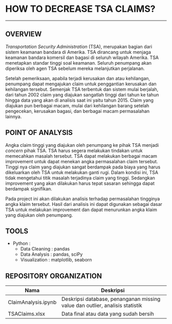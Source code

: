 # HOW TO DECREASE TSA CLAIMS?
---

## OVERVIEW
_Transportation Security Administration_ (TSA), merupakan bagian dari sistem keamanan bandara di Amerika. TSA dirancang untuk menjaga keamanan bandara komersil dan bagasi di seluruh wilayah Amerika. TSA menetapkan standar tinggi soal keamanan. Seluruh penumpang akan diperiksa oleh agen TSA sebelum mereka melanjutkan perjalanan.

Setelah pemeriksaan, apabila terjadi kerusakan dan atau kehilangan, penumpang dapat mengajukan claim untuk penggantian kerusakan dan kehilangan tersebut. Semenjak TSA terbentuk dan sistem mulai berjalah, dari tahun 2002 claim yang diajukan sangatlah tinggi dari tahun ke tahun hingga data yang akan di analisis saat ini yaitu tahun 2015. Claim yang diajukan pun berbagai macam, mulai dari kehilangan barang setelah pengecekan, kerusakan bagasi, dan berbagai macam permasalahan lainnya.

## POINT OF ANALYSIS
Angka claim tinggi yang diajukan oleh penumpang ke pihak TSA menjadi _concern_ pihak TSA. TSA harus segera melakukan tindakan untuk memecahkan masalah tersebut. TSA dapat melakukan berbagai macam improvement untuk dapat menekan angka permasalahan claim tersebut. Tinggi nya claim yang diajukan sangat berdampak pada biaya yang harus dikeluarkan oleh TSA untuk melakukan ganti rugi. Dalam kondisi ini, TSA tidak mengetahui titik masalah terjadinya claim yang tinggi. Sedangkan improvement yang akan dilakukan harus tepat sasaran sehingga dapat berdampak signifikan.

Pada project ini akan dilakukan analisis terhadap permasalahan tingginya angka klaim tersebut. Hasil dari analisis ini dapat digunakan sebagai dasar TSA untuk melakukan improvement dan dapat menurunkan angka klaim yang diajukan oleh penumpang.

## TOOLS
- Python :
  - Data Cleaning : pandas
  - Data Analysis : pandas, sciPy
  - Visualization : matplotlib, seaborn

## REPOSITORY ORGANIZATION

| Nama | Deskripsi 
|---|---|
| ClaimAnalysis.ipynb  | Deskripsi database, penanganan missing value dan outlier, analisis statistik
| TSAClaims.xlsx | Data final atau data yang sudah bersih



